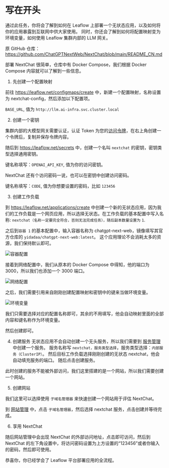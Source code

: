 # 写在开头
通过此任务，你将会了解到如何在 Leaflow 上部署一个无状态应用，以及如何将你的应用暴露到互联网中供大家使用。
同时，你还会了解到如何将配置映射变为环境变量，如何使用 Leaflow 集群内部的 LLM 网关。

原 GitHub 仓库：https://github.com/ChatGPTNextWeb/NextChat/blob/main/README_CN.md

部署 NextChat 很简单，仓库中有 Docker Compose，我们根据 Docker Compose 内容就可以了解到一些信息。

1. 先创建一个配置映射

前往 https://leaflow.net/configmaps/create 中，新建一个配置映射，名称设置为 nextchat-config，然后添加以下配置项。

`BASE_URL`, 值为 `http://llm.ai-infra.svc.cluster.local`


2. 创建一个密钥

集群内部的大模型网关需要认证，认证 Token 为您的[访问令牌](https://leaflow.net/openid/tokens)，在右上角创建一个令牌后，复制并保存令牌内容。

随后到 https://leaflow.net/secrets 中，创建一个名叫 `nextchat` 的密钥，密钥类型选择通用密钥。


键名称填写：`OPENAI_API_KEY`, 值为你的访问密钥。

NextChat 还有个访问密码一说，也可以在密钥中创建访问密码。

键名称填写：`CODE`, 值为你想要设置的密码，比如 `123456`

3. 创建工作负载

到 https://leaflow.net/applications/create 中创建一个新的无状态应用，因为我们的工作负载是一个网页应用，所以选择无状态。在工作负载的基本配置中写入名称: `nextchat（名称一定要完全符合，否则无法完成任务），随后副本数量设置为` `1`.

之后到`容器 1` 的基本配置中，输入容器名称为 chatgpt-next-web，镜像填写其官方仓库的 `yidadaa/chatgpt-next-web:latest`。
这个应用理论不会消耗太多的资源，我们保持默认即可。

![容器配置](https://ivampiresp.com/wp-content/uploads/2025/08/image.png)

接着到网络配置中，我们从原本的 Docker Compose 中得知，他的端口为 3000，所以我们也添加一个 3000 端口。

![网络配置](https://ivampiresp.com/wp-content/uploads/2025/08/image-1.png)


之后，我们需要引用来自刚刚创建配置映射和密钥中的键来当做环境变量。

![环境变量](https://ivampiresp.com/wp-content/uploads/2025/08/image-2.png)

我们只需要选择对应的配置名称即可，其余的不用填写，他会自动映射里面的全部内容和键名称作为环境变量。

然后创建即可。

4. 创建服务
无状态应用不会自动创建一个无头服务，所以我们需要到 [服务管理](https://leaflow.net/services) 中创建一个服务。
服务名称写 `nextchat，服务类型选择`，服务类型选择：`内部服务（ClusterIP）`。
然后目标工作负载选择刚刚创建的无状态 nextchat，他会自动填充服务的端口。
随后点击创建服务。

此时创建的服务不能被外部访问，我们这里搭建的是一个网站，所以我们需要创建一个网站。

5. 创建网站

我们这里可以选择使用 `子域名管理器` 来快速创建一个网站用于评估 NextChat。

到 [网站管理](https://leaflow.net/ingresses) 中，点击 `子域名管理器`，然后选择 nextchat 服务，点击创建并等待完成。

6. 享用 NextChat

随后网站管理中会出现 NextChat 的外部访问地址，点击即可访问，然后到 NextChat 的左下角设置中，将访问密码设置为上方设置的“123456”或者你输入的密码，然后即可使用。

恭喜你，你已经学会了 Leaflow 平台部署应用的全流程。
